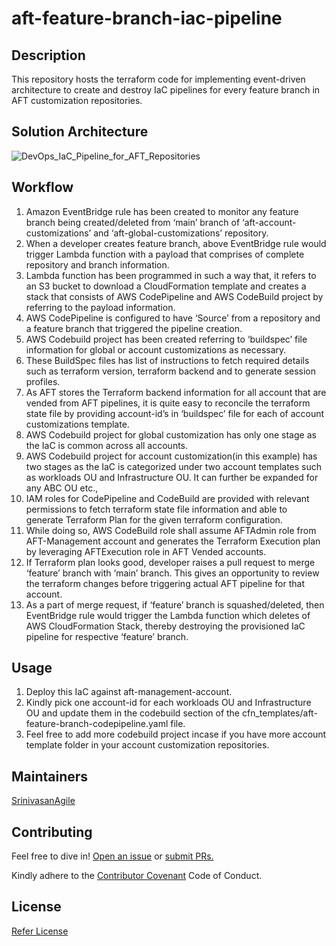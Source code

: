 # aft-feature-branch-iac-pipeline

## Description
This repository hosts the terraform code for implementing event-driven architecture to create and destroy IaC pipelines for every feature branch in AFT customization repositories.

## Solution Architecture
![DevOps_IaC_Pipeline_for_AFT_Repositories](https://github.com/user-attachments/assets/3f895baa-6745-46e3-8dd5-e311136983b2)

## Workflow
1. Amazon EventBridge rule has been created to monitor any feature branch being created/deleted from ‘main’ branch of ‘aft-account-customizations’ and ‘aft-global-customizations’ repository. 
2. When a developer creates feature branch, above EventBridge rule would trigger Lambda function with a payload that comprises of complete repository and branch information.
3. Lambda function has been programmed in such a way that, it refers to an S3 bucket to download a CloudFormation template and creates a stack that consists of AWS CodePipeline and AWS CodeBuild project by referring to the payload information.
4. AWS CodePipeline is configured to have ‘Source’ from a repository and a feature branch that triggered the pipeline creation. 
5. AWS Codebuild project has been created referring to ‘buildspec’ file information for global or account customizations as necessary.
6. These BuildSpec files has list of instructions to fetch required details such as terraform version, terraform backend and to generate session profiles. 
7. As AFT stores the Terraform backend information for all account that are vended from AFT pipelines, it is quite easy to reconcile the terraform state file by providing account-id’s in ‘buildspec’ file for each of account customizations template.
8. AWS Codebuild project for global customization has only one stage as the IaC is common across all accounts.
9. AWS Codebuild project for account customization(in this example) has two stages as the IaC is categorized under two account templates such as workloads OU and Infrastructure OU. It can further be expanded for any ABC OU etc., 
10. IAM roles for CodePipeline and CodeBuild are provided with relevant permissions to fetch terraform state file information and able to generate Terraform Plan for the given terraform configuration.
11. While doing so, AWS CodeBuild role shall assume AFTAdmin role from AFT-Management account and generates the Terraform Execution plan by leveraging AFTExecution role in AFT Vended accounts.
12. If Terraform plan looks good, developer raises a pull request to merge ‘feature’ branch with ‘main’ branch. This gives an opportunity to review the terraform changes before triggering actual AFT pipeline for that account.
13. As a part of merge request, if ‘feature’ branch is squashed/deleted, then EventBridge rule would trigger the Lambda function which deletes of AWS CloudFormation Stack, thereby destroying the provisioned IaC pipeline for respective ‘feature’ branch.

## Usage
1. Deploy this IaC against aft-management-account.
2. Kindly pick one account-id for each workloads OU and Infrastructure OU and update them in the codebuild section of the cfn_templates/aft-feature-branch-codepipeline.yaml file.
3. Feel free to add more codebuild project incase if you have more account template folder in your account customization repositories.

## Maintainers
[SrinivasanAgile](https://github.com/SrinivasanAgile)

## Contributing
Feel free to dive in! [Open an issue](https://github.com/SrinivasanAgile/aft-feature-branch-iac-pipeline/issues/new) or [submit PRs.](https://github.com/SrinivasanAgile/aft-feature-branch-iac-pipeline/pulls)

Kindly adhere to the [Contributor Covenant](https://www.contributor-covenant.org/version/1/3/0/code-of-conduct/) Code of Conduct.

## License
[Refer License](https://github.com/SrinivasanAgile/aft-feature-branch-iac-pipeline/blob/main/LICENSE)

